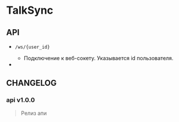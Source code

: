 # TalkSync

## API

- `/ws/{user_id}`
    - Подключение к веб-сокету. Указывается id пользователя.

- 

## CHANGELOG

### api v1.0.0
> Релиз апи